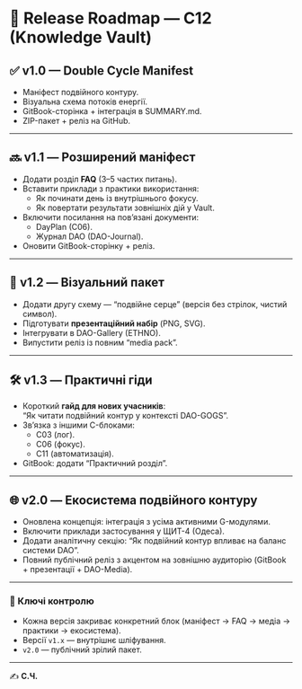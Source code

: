 # 📆 Release Roadmap — C12 (Knowledge Vault)

## ✅ v1.0 — Double Cycle Manifest
- Маніфест подвійного контуру.
- Візуальна схема потоків енергії.
- GitBook-сторінка + інтеграція в SUMMARY.md.
- ZIP-пакет + реліз на GitHub.

---

## 🔜 v1.1 — Розширений маніфест
- Додати розділ **FAQ** (3–5 частих питань).
- Вставити приклади з практики використання:
  - Як починати день із внутрішнього фокусу.
  - Як повертати результати зовнішніх дій у Vault.
- Включити посилання на пов’язані документи:
  - DayPlan (C06).
  - Журнал DAO (DAO-Journal).
- Оновити GitBook-сторінку + реліз.

---

## 🔮 v1.2 — Візуальний пакет
- Додати другу схему — “подвійне серце” (версія без стрілок, чистий символ).
- Підготувати **презентаційний набір** (PNG, SVG).
- Інтегрувати в DAO-Gallery (ETHNO).
- Випустити реліз із повним “media pack”.

---

## 🛠 v1.3 — Практичні гіди
- Короткий **гайд для нових учасників**:  
  “Як читати подвійний контур у контексті DAO-GOGS”.
- Зв’язка з іншими C-блоками:
  - C03 (лог).
  - C06 (фокус).
  - C11 (автоматизація).
- GitBook: додати “Практичний розділ”.

---

## 🌐 v2.0 — Екосистема подвійного контуру
- Оновлена концепція: інтеграція з усіма активними G-модулями.
- Включити приклади застосування у ЩИТ-4 (Одеса).
- Додати аналітичну секцію: “Як подвійний контур впливає на баланс системи DAO”.
- Повний публічний реліз з акцентом на зовнішню аудиторію (GitBook + презентації + DAO-Media).

---

### 🔑 Ключі контролю
- Кожна версія закриває конкретний блок (маніфест → FAQ → медіа → практики → екосистема).
- Версії `v1.x` — внутрішнє шліфування.
- `v2.0` — публічний зрілий пакет.

---

✍️ **С.Ч.**
